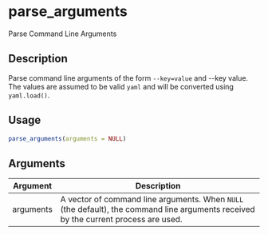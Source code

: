 # parse_arguments


Parse Command Line Arguments




## Description

Parse command line arguments of the form ``--key=value`` and
--key value. The values are assumed to be valid ``yaml`` and
will be converted using `yaml.load()`.





## Usage
```r
parse_arguments(arguments = NULL)
```




## Arguments


Argument      |Description
------------- |----------------
arguments | A vector of command line arguments. When ``NULL`` (the default), the command line arguments received by the current  process are used.






